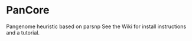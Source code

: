 # PanCore
Pangenome heuristic based on parsnp
See the Wiki for install instructions and a tutorial.
